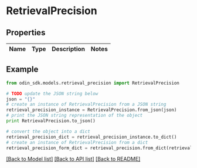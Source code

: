 # RetrievalPrecision


## Properties

Name | Type | Description | Notes
------------ | ------------- | ------------- | -------------

## Example

```python
from odin_sdk.models.retrieval_precision import RetrievalPrecision

# TODO update the JSON string below
json = "{}"
# create an instance of RetrievalPrecision from a JSON string
retrieval_precision_instance = RetrievalPrecision.from_json(json)
# print the JSON string representation of the object
print RetrievalPrecision.to_json()

# convert the object into a dict
retrieval_precision_dict = retrieval_precision_instance.to_dict()
# create an instance of RetrievalPrecision from a dict
retrieval_precision_form_dict = retrieval_precision.from_dict(retrieval_precision_dict)
```
[[Back to Model list]](../README.md#documentation-for-models) [[Back to API list]](../README.md#documentation-for-api-endpoints) [[Back to README]](../README.md)


